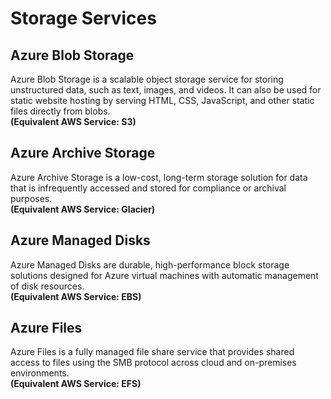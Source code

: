 # Storage Services

## Azure Blob Storage
Azure Blob Storage is a scalable object storage service for storing unstructured data, such as text, images, and videos. It can also be used for static website hosting by serving HTML, CSS, JavaScript, and other static files directly from blobs.  
**(Equivalent AWS Service: S3)**

## Azure Archive Storage
Azure Archive Storage is a low-cost, long-term storage solution for data that is infrequently accessed and stored for compliance or archival purposes.  
**(Equivalent AWS Service: Glacier)**

## Azure Managed Disks
Azure Managed Disks are durable, high-performance block storage solutions designed for Azure virtual machines with automatic management of disk resources.  
**(Equivalent AWS Service: EBS)**

## Azure Files
Azure Files is a fully managed file share service that provides shared access to files using the SMB protocol across cloud and on-premises environments.  
**(Equivalent AWS Service: EFS)**